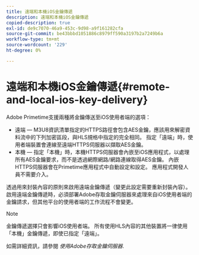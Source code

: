```yaml
---
title: 遠端和本機iOS金鑰傳遞
description: 遠端和本機iOS金鑰傳遞
copied-description: true
exl-id: de9c7070-46a9-453c-9d98-a9f161282cfa
source-git-commit: be43bbbd1051886c8979ff590a3197b2a7249b6a
workflow-type: tm+mt
source-wordcount: '229'
ht-degree: 0%

---
```


# 遠端和本機iOS金鑰傳遞{#remote-and-local-ios-key-delivery}

Adobe Primetime支援兩種將金鑰傳送至iOS使用者端的選項：

* 遠端 — M3U8資訊清單指定的HTTPS路徑會包含AES金鑰，應該用來解密資料流中的下列加密區段，與HLS規格中指定的完全相同。 指定「遠端」時，使用者端裝置會連線至遠端HTTPS伺服器以擷取AES金鑰。
* 本機 — 指定「本機」時，本機HTTPS伺服器會內嵌至iOS應用程式，以處理所有AES金鑰要求，而不是透過網際網路/網路連線取得AES金鑰。 內嵌HTTPS伺服器會在Primetime應用程式中自動設定和設定。 應用程式開發人員不需要介入。

透過用來封裝內容的原則來啟用遠端金鑰傳遞（變更此設定需要重新封裝內容）。啟用遠端金鑰傳遞時，必須部署Adobe存取金鑰伺服器來處理來自iOS使用者端的金鑰請求，但其他平台的使用者端的工作流程不會變更。

>[!NOTE]
>
>金鑰傳遞選擇只會影響iOS使用者端。 所有使用HLS內容的其他裝置將一律使用「本機」金鑰傳遞，即使已指定「遠端」。

如需詳細資訊，請參閱 *使用Adobe存取金鑰伺服器*.
